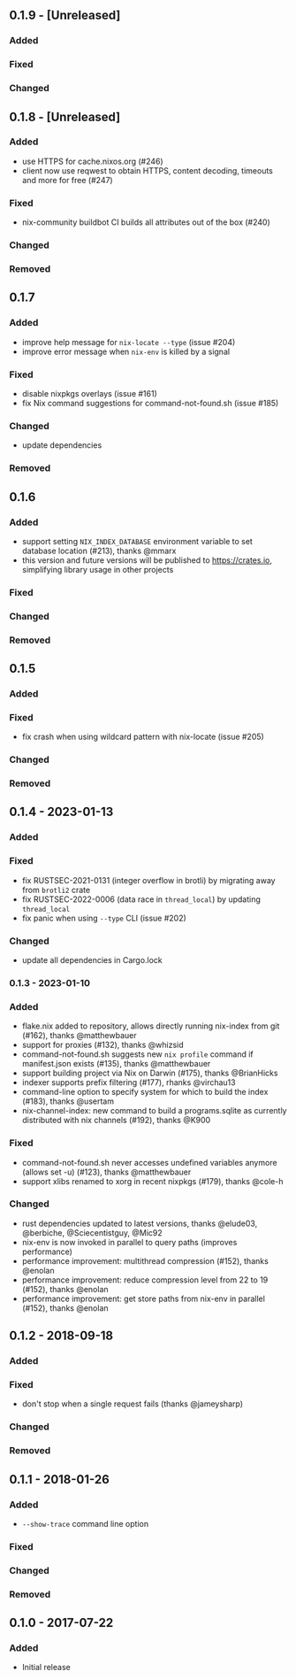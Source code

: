 ## 0.1.9 - [Unreleased]
### Added
### Fixed
### Changed

## 0.1.8 - [Unreleased]
### Added

* use HTTPS for cache.nixos.org (#246)
* client now use reqwest to obtain HTTPS, content decoding, timeouts and more for free (#247)

### Fixed

* nix-community buildbot CI builds all attributes out of the box (#240)

### Changed

### Removed

## 0.1.7
### Added
* improve help message for `nix-locate --type` (issue #204)
* improve error message when `nix-env` is killed by a signal
### Fixed
* disable nixpkgs overlays (issue #161)
* fix Nix command suggestions for command-not-found.sh (issue #185)
### Changed
* update dependencies
### Removed

## 0.1.6
### Added
* support setting `NIX_INDEX_DATABASE` environment variable to set database location (#213), thanks @mmarx
* this version and future versions will be published to https://crates.io, simplifying library usage in other projects
### Fixed
### Changed
### Removed

## 0.1.5
### Added
### Fixed
* fix crash when using wildcard pattern with nix-locate (issue #205)
### Changed
### Removed

## 0.1.4 - 2023-01-13
### Added
### Fixed
* fix RUSTSEC-2021-0131 (integer overflow in brotli) by migrating away from `brotli2` crate
* fix RUSTSEC-2022-0006 (data race in `thread_local`) by updating `thread_local`
* fix panic when using `--type` CLI (issue #202)
### Changed
* update all dependencies in Cargo.lock

### 0.1.3 - 2023-01-10
### Added
* flake.nix added to repository, allows directly running nix-index from git (#162), thanks @matthewbauer
* support for proxies (#132), thanks @whizsid
* command-not-found.sh suggests new `nix profile` command if manifest.json exists (#135), thanks @matthewbauer
* support building project via Nix on Darwin (#175), thanks @BrianHicks
* indexer supports prefix filtering (#177), rhanks @virchau13
* command-line option to specify system for which to build the index (#183), thanks @usertam
* nix-channel-index: new command to build a programs.sqlite as currently distributed with nix channels (#192), thanks @K900
### Fixed
* command-not-found.sh never accesses undefined variables anymore (allows set -u) (#123), thanks @matthewbauer
* support xlibs renamed to xorg in recent nixpkgs (#179), thanks @cole-h
### Changed
* rust dependencies updated to latest versions, thanks @elude03, @berbiche, @Sciecentistguy, @Mic92
* nix-env is now invoked in parallel to query paths (improves performance)
* performance improvement: multithread compression (#152), thanks @enolan
* performance improvement: reduce compression level from 22 to 19 (#152), thanks @enolan
* performance improvement: get store paths from nix-env in parallel (#152), thanks @enolan

## 0.1.2 - 2018-09-18
### Added
### Fixed
* don't stop when a single request fails (thanks @jameysharp)
### Changed
### Removed

## 0.1.1 - 2018-01-26
### Added
* `--show-trace` command line option
### Fixed
### Changed
### Removed

## 0.1.0 - 2017-07-22
### Added
* Initial release
